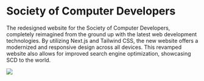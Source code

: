 # Society of Computer Developers

The redesigned website for the Society of Computer Developers, completely reimagined from the ground up with the latest web development technologies. By utilizing Next.js and Tailwind CSS, the new website offers a modernized and responsive design across all devices. This revamped website also allows for improved search engine optimization, showcasing SCD to the world.

<!-- Rebuilt from the ground up using Next.js and Tailwind CSS, this is a modernized website for the SCD club at Wayne State University. -->

<!-- Using https://pikwy.com/ to capture screenshot and host image -->
<img src="https://pikwy.com/web/64179d647e33a67ab14172b6" />
